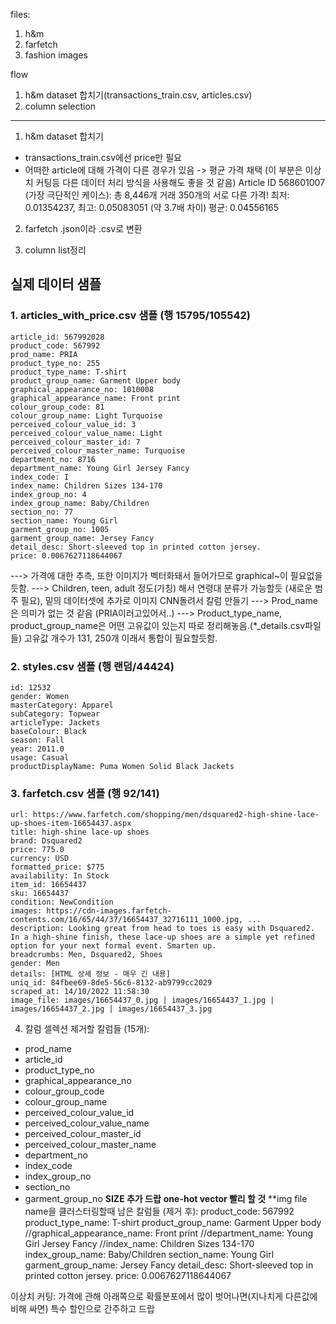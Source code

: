 files:
1. h&m
2. farfetch
3. fashion images

flow
1) h&m dataset 합치기(transactions_train.csv, articles.csv)
2) column selection

---------------------------------------------------------------------
1. h&m dataset 합치기
- transactions_train.csv에선 price만 필요
- 어떠한 article에 대해 가격이 다른 경우가 있음 -> 평균 가격 채택 (이 부분은 이상치 커팅등 다른 데이터 처리 방식을 사용해도 좋을 것 같음)
Article ID 568601007 (가장 극단적인 케이스):
총 8,446개 거래
350개의 서로 다른 가격!
최저: 0.01354237, 최고: 0.05083051 (약 3.7배 차이)
평균: 0.04556165

2. farfetch
.json이라 .csv로 변환

3. column list정리

## 실제 데이터 샘플

### 1. articles_with_price.csv 샘플 (행 15795/105542)
```
article_id: 567992028
product_code: 567992
prod_name: PRIA
product_type_no: 255
product_type_name: T-shirt
product_group_name: Garment Upper body
graphical_appearance_no: 1010008
graphical_appearance_name: Front print
colour_group_code: 81
colour_group_name: Light Turquoise
perceived_colour_value_id: 3
perceived_colour_value_name: Light
perceived_colour_master_id: 7
perceived_colour_master_name: Turquoise
department_no: 8716
department_name: Young Girl Jersey Fancy
index_code: I
index_name: Children Sizes 134-170
index_group_no: 4
index_group_name: Baby/Children
section_no: 77
section_name: Young Girl
garment_group_no: 1005
garment_group_name: Jersey Fancy
detail_desc: Short-sleeved top in printed cotton jersey.
price: 0.0067627118644067
```
---> 가격에 대한 추측, 또한 이미지가 벡터화돼서 들어가므로 graphical~이 필요없을듯함.
---> Children, teen, adult 정도(가칭) 해서 연령대 분류가 가능할듯 (새로운 범주 필요), 밑의 데이터셋에 추가로 이미지 CNN돌려서 칼럼 만들기
---> Prod_name은 의미가 없는 것 같음 (PRIA이러고있어서..)
---> Product_type_name, product_group_name은 어떤 고유값이 있는지 따로 정리해놓음.(*_details.csv파일들) 고유값 개수가 131, 250개 이래서 통합이 필요할듯함.
### 2. styles.csv 샘플 (행 랜덤/44424)
```
id: 12532
gender: Women
masterCategory: Apparel
subCategory: Topwear
articleType: Jackets
baseColour: Black
season: Fall
year: 2011.0
usage: Casual
productDisplayName: Puma Women Solid Black Jackets
```

### 3. farfetch.csv 샘플 (행 92/141)
```
url: https://www.farfetch.com/shopping/men/dsquared2-high-shine-lace-up-shoes-item-16654437.aspx
title: high-shine lace-up shoes
brand: Dsquared2
price: 775.0
currency: USD
formatted_price: $775
availability: In Stock
item_id: 16654437
sku: 16654437
condition: NewCondition
images: https://cdn-images.farfetch-contents.com/16/65/44/37/16654437_32716111_1000.jpg, ...
description: Looking great from head to toes is easy with Dsquared2. In a high-shine finish, these lace-up shoes are a simple yet refined option for your next formal event. Smarten up.
breadcrumbs: Men, Dsquared2, Shoes
gender: Men
details: [HTML 상세 정보 - 매우 긴 내용]
uniq_id: 84fbee69-8de5-56c6-8132-ab9799cc2029
scraped_at: 14/10/2022 11:58:30
image_file: images/16654437_0.jpg | images/16654437_1.jpg | images/16654437_2.jpg | images/16654437_3.jpg
```

4. 칼럼 셀렉션
제거할 칼럼들 (15개):
  - prod_name
  - article_id
  - product_type_no
  - graphical_appearance_no
  - colour_group_code
  - colour_group_name
  - perceived_colour_value_id
  - perceived_colour_value_name
  - perceived_colour_master_id
  - perceived_colour_master_name
  - department_no
  - index_code
  - index_group_no
  - section_no
  - garment_group_no
**SIZE 추가 드랍**
**one-hot vector 빨리 할 것**
**img file name을 클러스터링할때 
  남은 칼럼들 (제거 후):
    product_code: 567992
    product_type_name: T-shirt
    product_group_name: Garment Upper body
    //graphical_appearance_name: Front print
    //department_name: Young Girl Jersey Fancy
    //index_name: Children Sizes 134-170
    index_group_name: Baby/Children
    section_name: Young Girl
    garment_group_name: Jersey Fancy
    detail_desc: Short-sleeved top in printed cotton jersey.
    price: 0.0067627118644067

이상치 커팅:
    가격에 관해 아래쪽으로 확률분포에서 많이 벗어나면(지나치게 다른값에 비해 싸면) 특수 할인으로 간주하고 드랍